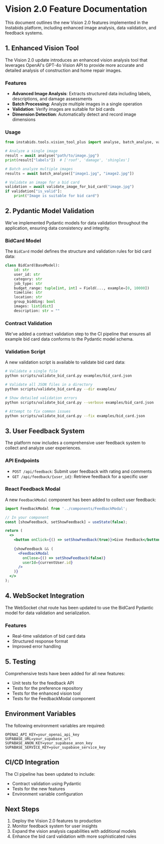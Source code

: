 # Vision 2.0 Feature Documentation

This document outlines the new Vision 2.0 features implemented in the Instabids platform, including enhanced image analysis, data validation, and feedback systems.

## 1. Enhanced Vision Tool

The Vision 2.0 update introduces an enhanced vision analysis tool that leverages OpenAI's GPT-4o Vision API to provide more accurate and detailed analysis of construction and home repair images.

### Features

- **Advanced Image Analysis**: Extracts structured data including labels, descriptions, and damage assessments
- **Batch Processing**: Analyze multiple images in a single operation
- **Validation**: Verify images are suitable for bid cards
- **Dimension Detection**: Automatically detect and record image dimensions

### Usage

```python
from instabids.tools.vision_tool_plus import analyse, batch_analyse, validate_image_for_bid_card

# Analyze a single image
result = await analyse("path/to/image.jpg")
print(result["labels"])  # ['roof', 'damage', 'shingles']

# Batch analyze multiple images
results = await batch_analyse(["image1.jpg", "image2.jpg"])

# Validate an image for a bid card
validation = await validate_image_for_bid_card("image.jpg")
if validation["is_valid"]:
    print("Image is suitable for bid card")
```

## 2. Pydantic Model Validation

We've implemented Pydantic models for data validation throughout the application, ensuring data consistency and integrity.

### BidCard Model

The `BidCard` model defines the structure and validation rules for bid card data:

```python
class BidCard(BaseModel):
    id: str
    user_id: str
    category: str
    job_type: str
    budget_range: tuple[int, int] = Field(..., example=[0, 10000])
    timeline: str
    location: str
    group_bidding: bool
    images: list[dict]
    description: str = ""
```

### Contract Validation

We've added a contract validation step to the CI pipeline that ensures all example bid card data conforms to the Pydantic model schema.

### Validation Script

A new validation script is available to validate bid card data:

```bash
# Validate a single file
python scripts/validate_bid_card.py examples/bid_card.json

# Validate all JSON files in a directory
python scripts/validate_bid_card.py --dir examples/

# Show detailed validation errors
python scripts/validate_bid_card.py --verbose examples/bid_card.json

# Attempt to fix common issues
python scripts/validate_bid_card.py --fix examples/bid_card.json
```

## 3. User Feedback System

The platform now includes a comprehensive user feedback system to collect and analyze user experiences.

### API Endpoints

- `POST /api/feedback`: Submit user feedback with rating and comments
- `GET /api/feedback/{user_id}`: Retrieve feedback for a specific user

### React Feedback Modal

A new `FeedbackModal` component has been added to collect user feedback:

```jsx
import FeedbackModal from '../components/FeedbackModal';

// In your component
const [showFeedback, setShowFeedback] = useState(false);

return (
  <>
    <button onClick={() => setShowFeedback(true)}>Give Feedback</button>
    
    {showFeedback && (
      <FeedbackModal 
        onClose={() => setShowFeedback(false)}
        userId={currentUser.id}
      />
    )}
  </>
);
```

## 4. WebSocket Integration

The WebSocket chat route has been updated to use the BidCard Pydantic model for data validation and serialization.

### Features

- Real-time validation of bid card data
- Structured response format
- Improved error handling

## 5. Testing

Comprehensive tests have been added for all new features:

- Unit tests for the feedback API
- Tests for the preference repository
- Tests for the enhanced vision tool
- Tests for the FeedbackModal component

## Environment Variables

The following environment variables are required:

```
OPENAI_API_KEY=your_openai_api_key
SUPABASE_URL=your_supabase_url
SUPABASE_ANON_KEY=your_supabase_anon_key
SUPABASE_SERVICE_KEY=your_supabase_service_key
```

## CI/CD Integration

The CI pipeline has been updated to include:

- Contract validation using Pydantic
- Tests for the new features
- Environment variable configuration

## Next Steps

1. Deploy the Vision 2.0 features to production
2. Monitor feedback system for user insights
3. Expand the vision analysis capabilities with additional models
4. Enhance the bid card validation with more sophisticated rules